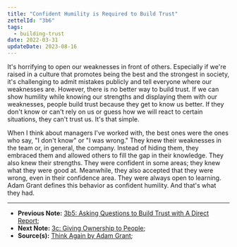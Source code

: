 ```yaml
---
title: "Confident Humility is Required to Build Trust"
zettelId: "3b6"
tags:
  - building-trust
date: 2022-03-31
updateDate: 2023-08-16
---
```


It's horrifying to open our weaknesses in front of others. Especially if we're raised in a culture that promotes being the best and the strongest in society, it's challenging to admit mistakes publicly and tell everyone where our weaknesses are. However, there is no better way to build trust. If we can show humility while knowing our strengths and displaying them with our weaknesses, people build trust because they get to know us better. If they don't know or can't rely on us or guess how we will react to certain situations, they can't trust us. It's that simple.

When I think about managers I've worked with, the best ones were the ones who say, "I don't know" or "I was wrong." They knew their weaknesses in the team or, in general, the company. Instead of hiding them, they embraced them and allowed others to fill the gap in their knowledge. They also knew their strengths. They were confident in some areas; they knew what they were good at. Meanwhile, they also accepted that they were wrong, even in their confidence area. They were always open to learning. Adam Grant defines this behavior as confident humility. And that's what they had.

---

- **Previous Note:** [3b5: Asking Questions to Build Trust with A Direct Report](/notes/3b5/);
- **Next Note:** [3c: Giving Ownership to People](/notes/3c/);
- **Source(s):** [Think Again by Adam Grant](/books/think-again-by-adam-grant-book-summary-review-and-notes/);
